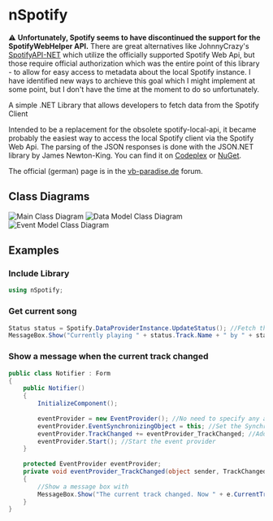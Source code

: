 # nSpotify
:warning: __Unfortunately, Spotify seems to have discontinued the support for the SpotifyWebHelper API.__
There are great alternatives like JohnnyCrazy's [SpotifyAPI-NET](https://github.com/JohnnyCrazy/SpotifyAPI-NET) which utilize the officially supported Spotify Web Api, but those require official authorization which was the entire point of this library - to allow for easy access to metadata about the local Spotify instance. I have identified new ways to archieve this goal which I might implement at some point, but I don't have the time at the moment to do so unfortunately.

A simple .NET Library that allows developers to fetch data from the Spotify Client

Intended to be a replacement for the obsolete spotify-local-api, it became probably the easiest way to access the local Spotify client via the Spotify Web Api.
The parsing of the JSON responses is done with the JSON.NET library by James Newton-King. You can find it on [Codeplex](https://json.codeplex.com/) or [NuGet](http://www.nuget.org/packages/Newtonsoft.Json).

The official (german) page is in the [vb-paradise.de](http://www.vb-paradise.de/index.php/Thread/108982-nSpotify-1-0-Einfach-zu-nutzende-Spotify-Api/) forum.



## Class Diagrams
![Main Class Diagram](http://www.vb-paradise.de/index.php/Attachment/30829-MainClassDiagram-png/)
![Data Model Class Diagram](http://www.vb-paradise.de/index.php/Attachment/30827-DataModelClassDiagram-png/)
![Event Model Class Diagram](http://www.vb-paradise.de/index.php/Attachment/30828-EventModelClassDiagram-png/)



## Examples

### Include Library
```c#
using nSpotify;
```

### Get current song
```c#
Status status = Spotify.DataProviderInstance.UpdateStatus(); //Fetch the latest status information from the Spotify client
MessageBox.Show("Currently playing " + status.Track.Name + " by " + status.Track.Artist);
```

### Show a message when the current track changed
```c#
public class Notifier : Form
{
    public Notifier()
    {
        InitializeComponent();
        
        eventProvider = new EventProvider(); //No need to specify any arguments here
        eventProvider.EventSynchronizingObject = this; //Set the SynchronizingObject property to redirect event calls to the main thread
        eventProvider.TrackChanged += eventProvider_TrackChanged; //Add an event handler to the TrackChanged event
        eventProvider.Start(); //Start the event provider
    }
    
    protected EventProvider eventProvider;
    private void eventProvider_TrackChanged(object sender, TrackChangedEventArgs e)
    {
        //Show a message box with 
        MessageBox.Show("The current track changed. Now " + e.CurrentTrack.Name + " is played instead of " + e.LastTrack.Name + ".");
    }
}
```
